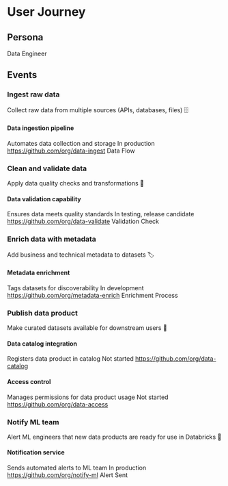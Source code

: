 # User Journey

## Persona

Data Engineer

## Events

### Ingest raw data

Collect raw data from multiple sources (APIs, databases, files)
🗄️

#### Data ingestion pipeline

Automates data collection and storage
In production
https://github.com/org/data-ingest
Data Flow

### Clean and validate data

Apply data quality checks and transformations
🧹

#### Data validation capability

Ensures data meets quality standards
In testing, release candidate
https://github.com/org/data-validate
Validation Check

### Enrich data with metadata

Add business and technical metadata to datasets
🏷️

#### Metadata enrichment

Tags datasets for discoverability
In development
https://github.com/org/metadata-enrich
Enrichment Process

### Publish data product

Make curated datasets available for downstream users
🚀

#### Data catalog integration

Registers data product in catalog
Not started
https://github.com/org/data-catalog

#### Access control

Manages permissions for data product usage
Not started
https://github.com/org/data-access

### Notify ML team

Alert ML engineers that new data products are ready for use in Databricks
🔔

#### Notification service

Sends automated alerts to ML team
In production
https://github.com/org/notify-ml
Alert Sent
